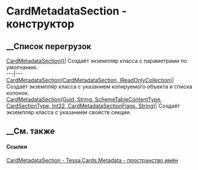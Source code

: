 # CardMetadataSection - конструктор
##  __Список перегрузок
[CardMetadataSection()](M_Tessa_Cards_Metadata_CardMetadataSection__ctor.htm)|
Создаёт экземпляр класса с параметрами по умолчанию.  
---|---  
[CardMetadataSection(CardMetadataSection,
IReadOnlyCollection<CardMetadataColumn>)](M_Tessa_Cards_Metadata_CardMetadataSection__ctor_2.htm)|
Создаёт экземпляр класса с указанием копируемого объекта и списка колонок.  
[CardMetadataSection(Guid, String, SchemeTableContentType, CardSectionType,
Int32, CardMetadataSectionFlags,
String)](M_Tessa_Cards_Metadata_CardMetadataSection__ctor_1.htm)|  Создаёт
экземпляр класса с указанием свойств секции.  
## __См. также
#### Ссылки
[CardMetadataSection - ](T_Tessa_Cards_Metadata_CardMetadataSection.htm)
[Tessa.Cards.Metadata - пространство имён](N_Tessa_Cards_Metadata.htm)
